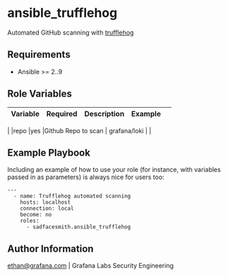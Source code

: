 ansible_trufflehog
=========

Automated GitHub scanning with [trufflehog](https://github.com/trufflesecurity/trufflehog)

Requirements
------------

* Ansible >= 2..9


Role Variables
--------------

| Variable  | Required  |Description   | Example   |   |
|---|---|---|---|---|
|
|repo  |yes  |Github Repo to scan   | grafana/loki  |   |



Example Playbook
----------------

Including an example of how to use your role (for instance, with variables passed in as parameters) is always nice for users too:
```
---
  - name: Trufflehog automated scanning
    hosts: localhost
    connection: local
    become: no
    roles:
      - sadfacesmith.ansible_trufflehog
```      

Author Information
------------------

ethan@grafana.com | Grafana Labs Security Engineering
